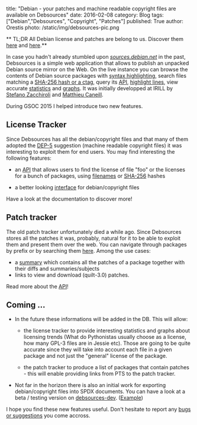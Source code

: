 title: "Debian - your patches and machine readable copyright files are available on Debsources"
date: 2016-02-08
category: Blog
tags: ["Debian","Debsources", "Copyright", "Patches"]
published: True
author: Orestis
photo: /static/img/debsources-pic.png

** TL;DR All Debian license and patches are belong to us. Discover them [here](https://sources.debian.net/copyright) and [here](https://sources.debian.net/patches).**

In case you hadn't already stumbled upon *[sources.debian.net](https://sources.debian.net/)* in the past, Debsources is a simple web application that allows to publish an unpacked Debian source mirror on the Web. On the live instance you can browse the contents of Debian source packages with [syntax highlighting](https://sources.debian.net/src/cowsay/latest/cowsay/), search files matching a [SHA-256 hash or a ctag](https://sources.debian.net/advancedsearch/), query its [API](https://sources.debian.net/doc/api/), [highlight lines](https://sources.debian.net/src/cowsay/latest/cowsay/#L38), view accurate [statistics](https://sources.debian.net/stats/#size_current) and [graphs](https://sources.debian.net/stats/#hist_source_files). It was initially developped at IRILL by [Stefano Zacchiroli](https://upsilon.cc/~zack/) and [Matthieu Caneill](http://matthieu.io/).

During GSOC 2015 I helped introduce two new features.

## License Tracker

Since Debsources has all the debian/copyright files and that many of them adopted the [DEP-5](https://www.debian.org/doc/packaging-manuals/copyright-format/1.0/) suggestion (machine readable copyright files) it was interesting to exploit them for end users. You may find interesting the following features:

* an [API](https://sources.debian.net/doc/api/#copyright) that allows users to find the license of file "foo" or the licenses for a bunch of packages, using [filenames](https://sources.debian.net/copyright/api/file/gnubg/latest/doc/gnubg/gnubg.html/) or [SHA-256](https://sources.debian.net/copyright/sha256/?checksum=d77d235e41d54594865151f4751e835c5a82322b0e87ace266567c3391a4b912) hashes

* a better looking [interface](https://sources.debian.net/copyright/license/python-django/stretch/) for debian/copyright files

Have a look at the documentation to discover more!

## Patch tracker

The old patch tracker unfortunately died a while ago. Since Debsources stores all the patches it was, probably, natural for it to be able to exploit them and present them over the web. You can navigate through packages by prefix or by searching them [here](https://sources.debian.net/patches). Among the use cases:

* a [summary](https://sources.debian.net/patches/cowsay/latest/) which contains all the patches of a package together with their diffs and summaries/subjects
* links to view and download (quilt-3.0) patches.

Read more about the [API](https://sources.debian.net/doc/api/#patches)!

## Coming ...

* In the future these informations will be added in the DB. This will allow:

    * the license tracker to provide interesting statistics and graphs about licensing trends (What do Pythonistas usually choose as a license, how many GPL-3 files are in Jessie etc). Those are going to be quite accurate since they will take into account each file in a given package and not just the "general" license of the package.

    * the patch tracker to produce a list of packages that contain patches - this will enable providing links from PTS to the patch tracker.  

* Not far in the horizon there is also an initial work for exporting debian/copyright files into SPDX documents. You can have a look at a beta / testing version on [debsources-dev](http://sourcesdev.debian.net/copyright/). ([Example](http://sourcesdev.debian.net/copyright/license/gnubg/latest/))

I hope you find these new features useful. Don't hesitate to report any [bugs or suggestions](https://bugs.debian.org/cgi-bin/pkgreport.cgi?pkg=qa.debian.org;tag=debsources) you come accross. 